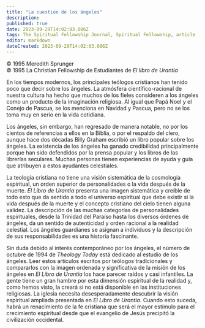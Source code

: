 ```yaml
---
title: "La cuestión de los ángeles"
description: 
published: true
date: 2023-09-29T14:02:03.086Z
tags: The Spiritual Fellowship Journal, Spiritual Fellowship, article
editor: markdown
dateCreated: 2023-09-29T14:02:03.086Z
---
```


<p class="v-card v-sheet theme--light grey lighten-3 px-2">© 1995 Meredith Sprunger<br>© 1995 La Christian Fellowship de Estudiantes de <i>El libro de Urantia</i></p>


En los tiempos modernos, los principales teólogos cristianos han tenido poco que decir sobre los ángeles. La atmósfera científico-racional de nuestra cultura ha hecho que muchos de los fieles consideren a los ángeles como un producto de la imaginación religiosa. Al igual que Papá Noel y el Conejo de Pascua, se los menciona en Navidad y Pascua, pero no se los toma muy en serio en la vida cotidiana.

Los ángeles, sin embargo, han regresado de manera notable, no por los cientos de referencias a ellos en la Biblia, o por el respaldo del clero, aunque hace dos décadas Billy Graham escribió un libro popular sobre los ángeles. La existencia de los ángeles ha ganado credibilidad principalmente porque han sido defendidos por la prensa popular y los libros de las librerías seculares. Muchas personas tienen experiencias de ayuda y guía que atribuyen a estos ayudantes celestiales.

La teología cristiana no tiene una visión sistemática de la cosmología espiritual, un orden superior de personalidades o la vida después de la muerte. _El Libro de Urantia_ presenta una imagen sistemática y creíble de todo esto que da sentido a todo el universo espiritual que debe existir si la vida después de la muerte y el concepto cristiano del cielo tienen alguna validez. La descripción de las muchas categorías de personalidades espirituales, desde la Trinidad del Paraíso hasta los diversos órdenes de ángeles, da un sentido de autenticidad y orden racional a la realidad celestial. Los ángeles guardianes se asignan a individuos y la descripción de sus responsabilidades es una historia fascinante.

Sin duda debido al interés contemporáneo por los ángeles, el número de octubre de 1994 de _Theology Today_ está dedicado al estudio de los ángeles. Leer estos artículos escritos por teólogos tradicionales y compararlos con la imagen ordenada y significativa de la misión de los ángeles en _El Libro de Urantia_ los hace parecer raídos y casi infantiles. La gente tiene un gran hambre por esta dimensión espiritual de la realidad y, como hemos visto, la creará si no está disponible en las instituciones religiosas. La iglesia necesita desesperadamente descubrir la visión espiritual ampliada presentada en _El Libro de Urantia_. Cuando esto suceda, habrá un renacimiento de la fe cristiana que será el mayor estímulo para el crecimiento espiritual desde que el evangelio de Jesús precipitó la civilización occidental.

